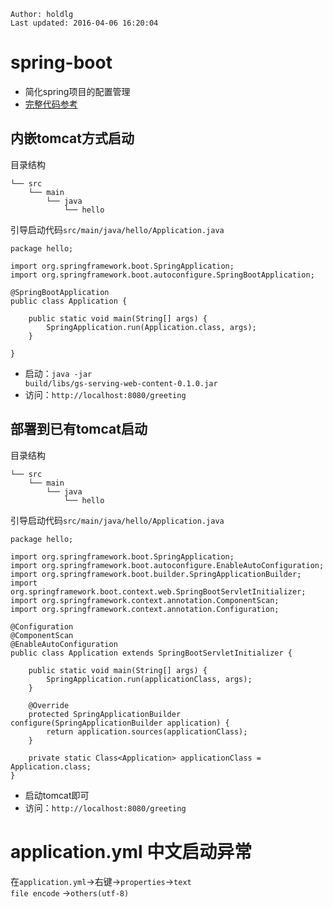 ```
Author: holdlg
Last updated: 2016-04-06 16:20:04
```

# spring-boot
- 简化spring项目的配置管理
- [完整代码参考](https://spring.io/guides/gs/serving-web-content/)

## 内嵌tomcat方式启动
目录结构
```
└── src
    └── main
        └── java
            └── hello
```
引导启动代码<code>src/main/java/hello/Application.java</code>

```
package hello;

import org.springframework.boot.SpringApplication;
import org.springframework.boot.autoconfigure.SpringBootApplication;

@SpringBootApplication
public class Application {

    public static void main(String[] args) {
        SpringApplication.run(Application.class, args);
    }

}
```
- 启动：<code>java -jar build/libs/gs-serving-web-content-0.1.0.jar</code>
- 访问：<code>http://localhost:8080/greeting</code>

## 部署到已有tomcat启动
目录结构
```
└── src
    └── main
        └── java
            └── hello
```
引导启动代码<code>src/main/java/hello/Application.java</code>
```
package hello;

import org.springframework.boot.SpringApplication;
import org.springframework.boot.autoconfigure.EnableAutoConfiguration;
import org.springframework.boot.builder.SpringApplicationBuilder;
import org.springframework.boot.context.web.SpringBootServletInitializer;
import org.springframework.context.annotation.ComponentScan;
import org.springframework.context.annotation.Configuration;

@Configuration
@ComponentScan
@EnableAutoConfiguration
public class Application extends SpringBootServletInitializer {

    public static void main(String[] args) {
        SpringApplication.run(applicationClass, args);
    }

    @Override
    protected SpringApplicationBuilder configure(SpringApplicationBuilder application) {
        return application.sources(applicationClass);
    }

    private static Class<Application> applicationClass = Application.class;
}
```
- 启动tomcat即可
- 访问：<code>http://localhost:8080/greeting</code>

# application.yml 中文启动异常
在<code>application.yml</code>->右键-><code>properties</code>-><code>text file encode</code> -><code>others(utf-8)</code>